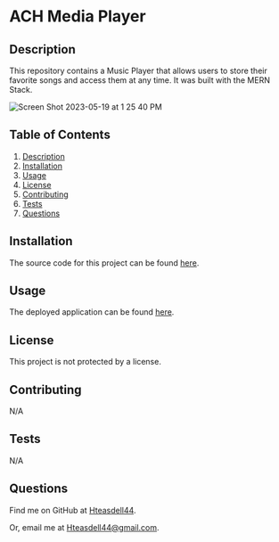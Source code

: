 # ACH Media Player


## Description

This repository contains a Music Player that allows users to store their favorite songs and access them at any time. It was built with the MERN Stack.

![Screen Shot 2023-05-19 at 1 25 40 PM](https://github.com/Hteasdell44/ach-media-player/assets/48537443/350fc93f-14c8-4632-b2f6-f36801fa9467)


## Table of Contents

1. [Description](#description)
2. [Installation](#installation)
3. [Usage](#usage)
4. [License](#license)
5. [Contributing](#contributing)
6. [Tests](#tests)
7. [Questions](#questions)

## Installation

The source code for this project can be found [here](https://github.com/Hteasdell44/ach-media-player).

## Usage

The deployed application can be found [here](https://ach-media-player.herokuapp.com/).

## License

This project is not protected by a license.

## Contributing

N/A

## Tests

N/A

## Questions

Find me on GitHub at [Hteasdell44](https://github.com/Hteasdell44).

Or, email me at [Hteasdell44@gmail.com](mailto:Hteasdell44@gmail.com).
